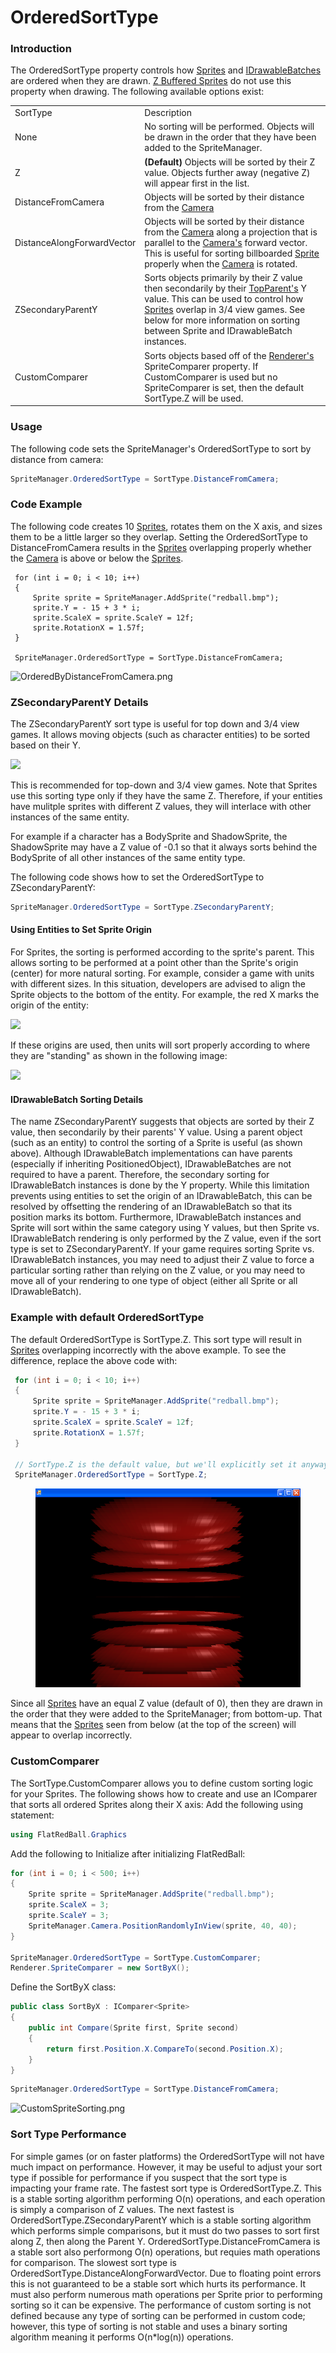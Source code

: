 # OrderedSortType

### Introduction

The OrderedSortType property controls how [Sprites](../../sprite/) and [IDrawableBatches](../../graphics/drawablebatch/) are ordered when they are drawn. [Z Buffered Sprites](../../../../frb/docs/index.php) do not use this property when drawing. The following available options exist:

|                            |                                                                                                                                                                                                                                                                                                                                                         |
| -------------------------- | ------------------------------------------------------------------------------------------------------------------------------------------------------------------------------------------------------------------------------------------------------------------------------------------------------------------------------------------------------- |
| SortType                   | Description                                                                                                                                                                                                                                                                                                                                             |
| None                       | No sorting will be performed. Objects will be drawn in the order that they have been added to the SpriteManager.                                                                                                                                                                                                                                        |
| Z                          | **(Default)** Objects will be sorted by their Z value. Objects further away (negative Z) will appear first in the list.                                                                                                                                                                                                                                 |
| DistanceFromCamera         | Objects will be sorted by their distance from the [Camera](../../../../frb/docs/index.php)                                                                                                                                                                                                                                                              |
| DistanceAlongForwardVector | Objects will be sorted by their distance from the [Camera](../../../../frb/docs/index.php) along a projection that is parallel to the [Camera's](../../../../frb/docs/index.php) forward vector. This is useful for sorting billboarded [Sprite](../../../../frb/docs/index.php) properly when the [Camera](../../../../frb/docs/index.php) is rotated. |
| ZSecondaryParentY          | Sorts objects primarily by their Z value then secondarily by their [TopParent's](../../../../frb/docs/index.php) Y value. This can be used to control how [Sprites](../../../../frb/docs/index.php) overlap in 3/4 view games. See below for more information on sorting between Sprite and IDrawableBatch instances.                                   |
| CustomComparer             | Sorts objects based off of the [Renderer's](../../../../frb/docs/index.php) SpriteComparer property. If CustomComparer is used but no SpriteComparer is set, then the default SortType.Z will be used.                                                                                                                                                  |

### Usage

The following code sets the SpriteManager's OrderedSortType to sort by distance from camera:

```csharp
SpriteManager.OrderedSortType = SortType.DistanceFromCamera;
```

### Code Example

The following code creates 10 [Sprites](../../../../frb/docs/index.php), rotates them on the X axis, and sizes them to be a little larger so they overlap. Setting the OrderedSortType to DistanceFromCamera results in the [Sprites](../../../../frb/docs/index.php) overlapping properly whether the [Camera](../../../../frb/docs/index.php) is above or below the [Sprites](../../../../frb/docs/index.php).

```
 for (int i = 0; i < 10; i++)
 {
     Sprite sprite = SpriteManager.AddSprite("redball.bmp");
     sprite.Y = - 15 + 3 * i;
     sprite.ScaleX = sprite.ScaleY = 12f;
     sprite.RotationX = 1.57f;
 }

 SpriteManager.OrderedSortType = SortType.DistanceFromCamera;
```

![OrderedByDistanceFromCamera.png](../../../../.gitbook/assets/migrated\_media-OrderedByDistanceFromCamera.png)

### ZSecondaryParentY Details

The ZSecondaryParentY sort type is useful for top down and 3/4 view games. It allows moving objects (such as character entities) to be sorted based on their Y.

![](../../../../.gitbook/assets/2017-04-img\_58dfc9a83a342.png)

This is recommended for top-down and 3/4 view games. Note that Sprites use this sorting type only if they have the same Z. Therefore, if your entities have mulitple sprites with different Z values, they will interlace with other instances of the same entity.

For example if a character has a BodySprite and ShadowSprite, the ShadowSprite may have a Z value of -0.1 so that it always sorts behind the BodySprite of all other instances of the same entity type.

The following code shows how to set the OrderedSortType to ZSecondaryParentY:

```csharp
SpriteManager.OrderedSortType = SortType.ZSecondaryParentY;
```

#### Using Entities to Set Sprite Origin

For Sprites, the sorting is performed according to the sprite's parent. This allows sorting to be performed at a point other than the Sprite's origin (center) for more natural sorting. For example, consider a game with units with different sizes. In this situation, developers are advised to align the Sprite objects to the bottom of the entity. For example, the red X marks the origin of the entity:

![](../../../../.gitbook/assets/2017-04-img\_58dfce31e94be.png)

If these origins are used, then units will sort properly according to where they are "standing" as shown in the following image:

![](../../../../.gitbook/assets/2017-04-img\_58dfd1e3d11d0.png)

#### IDrawableBatch Sorting Details

The name ZSecondaryParentY suggests that objects are sorted by their Z value, then secondarily by their parents' Y value. Using a parent object (such as an entity) to control the sorting of a Sprite is useful (as shown above). Although IDrawableBatch implementations can have parents (especially if inheriting PositionedObject), IDrawableBatches are not required to have a parent. Therefore, the secondary sorting for IDrawableBatch instances is done by the Y property. While this limitation prevents using entities to set the origin of an IDrawableBatch, this can be resolved by offsetting the rendering of an IDrawableBatch so that its position marks its bottom. Furthermore, IDrawableBatch instances and Sprite will sort within the same category using Y values, but then Sprite vs. IDrawableBatch rendering is only performed by the Z value, even if the sort type is set to ZSecondaryParentY. If your game requires sorting Sprite vs. IDrawableBatch instances, you may need to adjust their Z value to force a particular sorting rather than relying on the Z value, or you may need to move all of your rendering to one type of object (either all Sprite or all IDrawableBatch).

### Example with default OrderedSortType

The default OrderedSortType is SortType.Z. This sort type will result in [Sprites](../../../../frb/docs/index.php) overlapping incorrectly with the above example. To see the difference, replace the above code with:

```csharp
 for (int i = 0; i < 10; i++)
 {
     Sprite sprite = SpriteManager.AddSprite("redball.bmp");
     sprite.Y = - 15 + 3 * i;
     sprite.ScaleX = sprite.ScaleY = 12f;
     sprite.RotationX = 1.57f;
 }

 // SortType.Z is the default value, but we'll explicitly set it anyway
 SpriteManager.OrderedSortType = SortType.Z;
```

&#x20;

<figure><img src="../../../../.gitbook/assets/migrated_media-OrderedByZ.png" alt=""><figcaption></figcaption></figure>

Since all [Sprites](../../../../frb/docs/index.php) have an equal Z value (default of 0), then they are drawn in the order that they were added to the SpriteManager; from bottom-up. That means that the [Sprites](../../../../frb/docs/index.php) seen from below (at the top of the screen) will appear to overlap incorrectly.

### CustomComparer

The SortType.CustomComparer allows you to define custom sorting logic for your Sprites. The following shows how to create and use an IComparer that sorts all ordered Sprites along their X axis: Add the following using statement:

```csharp
using FlatRedBall.Graphics
```

Add the following to Initialize after initializing FlatRedBall:

```csharp
for (int i = 0; i < 500; i++)
{
    Sprite sprite = SpriteManager.AddSprite("redball.bmp");
    sprite.ScaleX = 3;
    sprite.ScaleY = 3;
    SpriteManager.Camera.PositionRandomlyInView(sprite, 40, 40);
}

SpriteManager.OrderedSortType = SortType.CustomComparer;
Renderer.SpriteComparer = new SortByX();
```

Define the SortByX class:

```csharp
public class SortByX : IComparer<Sprite>
{
    public int Compare(Sprite first, Sprite second)
    {
        return first.Position.X.CompareTo(second.Position.X);
    }
}
```

```csharp
SpriteManager.OrderedSortType = SortType.DistanceFromCamera;
```

![CustomSpriteSorting.png](../../../../.gitbook/assets/migrated\_media-CustomSpriteSorting.png)

### Sort Type Performance

For simple games (or on faster platforms) the OrderedSortType will not have much impact on performance. However, it may be useful to adjust your sort type if possible for performance if you suspect that the sort type is impacting your frame rate. The fastest sort type is OrderedSortType.Z. This is a stable sorting algorithm performing O(n) operations, and each operation is simply a comparison of Z values. The next fastest is OrderedSortType.ZSecondaryParentY which is a stable sorting algorithm which performs simple comparisons, but it must do two passes to sort first along Z, then along the Parent Y. OrderedSortType.DistanceFromCamera is a stable sort also performong O(n) operations, but requies math operations for comparison. The slowest sort type is OrderedSortType.DistanceAlongForwardVector. Due to floating point errors this is not guaranteed to be a stable sort which hurts its performance. It must also perform numerous math operations per Sprite prior to performing sorting so it can be expensive. The performance of custom sorting is not defined because any type of sorting can be performed in custom code; however, this type of sorting is not stable and uses a binary sorting algorithm meaning it performs O(n\*log(n)) operations.
